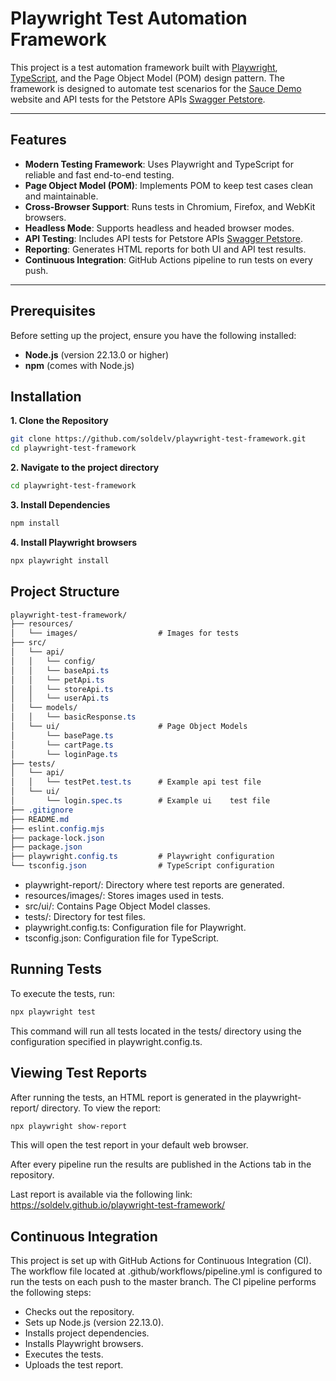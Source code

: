 # Playwright Test Automation Framework

This project is a test automation framework built with [Playwright](https://playwright.dev/), [TypeScript](https://www.typescriptlang.org/), and the Page Object Model (POM) design pattern. The framework is designed to automate test scenarios for the [Sauce Demo](https://www.saucedemo.com/) website and API tests for the Petstore APIs [Swagger Petstore](https://petstore.swagger.io/#/).

---

## Features

- **Modern Testing Framework**: Uses Playwright and TypeScript for reliable and fast end-to-end testing.
- **Page Object Model (POM)**: Implements POM to keep test cases clean and maintainable.
- **Cross-Browser Support**: Runs tests in Chromium, Firefox, and WebKit browsers.
- **Headless Mode**: Supports headless and headed browser modes.
- **API Testing**: Includes API tests for Petstore APIs [Swagger Petstore](https://petstore.swagger.io/#/).
- **Reporting**: Generates HTML reports for both UI and API test results.
- **Continuous Integration**: GitHub Actions pipeline to run tests on every push.

---

## Prerequisites
Before setting up the project, ensure you have the following installed:
- **Node.js** (version 22.13.0 or higher)
- **npm** (comes with Node.js)

## Installation

**1. Clone the Repository**
```bash
git clone https://github.com/soldelv/playwright-test-framework.git
cd playwright-test-framework
```
**2. Navigate to the project directory**
```bash
cd playwright-test-framework
```

**3. Install Dependencies**
```bash
npm install
```

**4. Install Playwright browsers**
```bash
npx playwright install
```

## Project Structure
```css
playwright-test-framework/
├── resources/
│   └── images/                  # Images for tests
├── src/
│   └── api/                   
│   │   └── config/       
│   │   └── baseApi.ts       
│   │   └── petApi.ts      
│   │   └── storeApi.ts  
│   │   └── userApi.ts      
│   └── models/               
│   │   └── basicResponse.ts       
│   └── ui/                      # Page Object Models                   
│       └── basePage.ts     
│       └── cartPage.ts     
│       └── loginPage.ts       
├── tests/
│   └── api/                     
│   │   └── testPet.test.ts      # Example api test file     
│   └── ui/                   
│       └── login.spec.ts        # Example ui    test file              
├── .gitignore
├── README.md
├── eslint.config.mjs
├── package-lock.json
├── package.json
├── playwright.config.ts         # Playwright configuration
└── tsconfig.json                # TypeScript configuration
```
- playwright-report/: Directory where test reports are generated.
- resources/images/: Stores images used in tests.
- src/ui/: Contains Page Object Model classes.
- tests/: Directory for test files.
- playwright.config.ts: Configuration file for Playwright.
- tsconfig.json: Configuration file for TypeScript.

## Running Tests
To execute the tests, run:
```bash
npx playwright test
```
This command will run all tests located in the tests/ directory using the configuration specified in playwright.config.ts.

## Viewing Test Reports
After running the tests, an HTML report is generated in the playwright-report/ directory. To view the report:
```bash
npx playwright show-report
```
This will open the test report in your default web browser.

After every pipeline run the results are published in the Actions tab in the repository.

Last report is available via the following link: https://soldelv.github.io/playwright-test-framework/

## Continuous Integration
This project is set up with GitHub Actions for Continuous Integration (CI). The workflow file located at .github/workflows/pipeline.yml is configured to run the tests on each push to the master branch. The CI pipeline performs the following steps:

- Checks out the repository.
- Sets up Node.js (version 22.13.0).
- Installs project dependencies.
- Installs Playwright browsers.
- Executes the tests.
- Uploads the test report.
